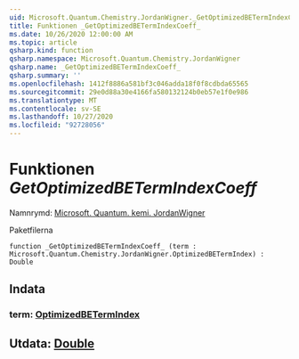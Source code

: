 ```yaml
---
uid: Microsoft.Quantum.Chemistry.JordanWigner._GetOptimizedBETermIndexCoeff_
title: Funktionen _GetOptimizedBETermIndexCoeff_
ms.date: 10/26/2020 12:00:00 AM
ms.topic: article
qsharp.kind: function
qsharp.namespace: Microsoft.Quantum.Chemistry.JordanWigner
qsharp.name: _GetOptimizedBETermIndexCoeff_
qsharp.summary: ''
ms.openlocfilehash: 1412f8886a581bf3c046adda18f0f8cdbda65565
ms.sourcegitcommit: 29e0d88a30e4166fa580132124b0eb57e1f0e986
ms.translationtype: MT
ms.contentlocale: sv-SE
ms.lasthandoff: 10/27/2020
ms.locfileid: "92728056"
---
```

# <a name="_getoptimizedbetermindexcoeff_-function"></a>Funktionen _GetOptimizedBETermIndexCoeff_

Namnrymd: [Microsoft. Quantum. kemi. JordanWigner](xref:Microsoft.Quantum.Chemistry.JordanWigner)

Paketfilerna [](https://nuget.org/packages/)




```qsharp
function _GetOptimizedBETermIndexCoeff_ (term : Microsoft.Quantum.Chemistry.JordanWigner.OptimizedBETermIndex) : Double
```


## <a name="input"></a>Indata

### <a name="term--optimizedbetermindex"></a>term: [OptimizedBETermIndex](xref:Microsoft.Quantum.Chemistry.JordanWigner.OptimizedBETermIndex)





## <a name="output--double"></a>Utdata: [Double](xref:microsoft.quantum.lang-ref.double)

